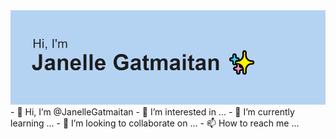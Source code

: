 <img src="https://github.com/JanelleGatmaitan/JanelleGatmaitan/blob/main/header.png?raw=true">
- 👋 Hi, I’m @JanelleGatmaitan
- 👀 I’m interested in ...
- 🌱 I’m currently learning ...
- 💞️ I’m looking to collaborate on ...
- 📫 How to reach me ...

<!---
JanelleGatmaitan/JanelleGatmaitan is a ✨ special ✨ repository because its `README.md` (this file) appears on your GitHub profile.
You can click the Preview link to take a look at your changes.
--->
